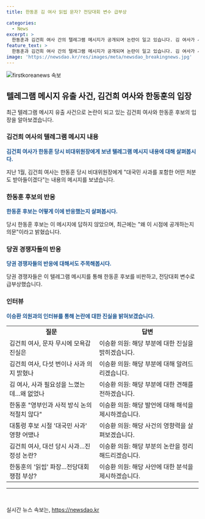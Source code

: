 ```yaml
---
title: 한동훈 김 여사 읽씹 문자? 전당대회 변수 급부상

categories:
  - News
excerpt: >
  한동훈과 김건희 여사 간의 텔레그램 메시지가 공개되며 논란이 일고 있습니다. 김 여사가 사과를 했다가 오힀 악영향을 미칠 것을 우려해 망설이다가, 이를 포함한 어떤 처분이라도 받아들일 의사를 밝혀 현재 문제에 대한 송구의 뜻을 전했으며, 한동훈은 이에 대한 답변을 하지 않았습니다. 이로 인해 당권 경쟁자들은 비판에 나서며, 이에 대한 논란이 전당대회의 변수로 부상하고 있습니다.
feature_text: >
  한동훈과 김건희 여사 간의 텔레그램 메시지가 공개되며 논란이 일고 있습니다. 김 여사가 사과를 했다가 오힀 악영향을 미칠 것을 우려해 망설이다가, 이를 포함한 어떤 처분이라도 받아들일 의사를 밝혀 현재 문제에 대한 송구의 뜻을 전했으며, 한동훈은 이에 대한 답변을 하지 않았습니다. 이로 인해 당권 경쟁자들은 비판에 나서며, 이에 대한 논란이 전당대회의 변수로 부상하고 있습니다.
image: 'https://newsdao.kr/res/images/meta/newsdao_breakingnews.jpg'
---
```


<p><img src="https://newsdao.kr/res/images/meta/newsdao_breakingnews.jpg" alt="firstkoreanews 속보" /></p>

<h2 data-ke-size="size26">텔레그램 메시지 유출 사건, 김건희 여사와 한동훈의 입장</h2>

<p data-ke-size="size16">최근 텔레그램 메시지 유출 사건으로 논란이 되고 있는 김건희 여사와 한동훈 후보의 입장을 알아보겠습니다.</p>

<h3>김건희 여사의 텔레그램 메시지 내용</h3>

<p><b><span style="color: #1a5490;">김건희 여사가 한동훈 당시 비대위원장에게 보낸 텔레그램 메시지 내용에 대해 살펴봅시다.</span></b></p>

<p>지난 1월, 김건희 여사는 한동훈 당시 비대위원장에게 "대국민 사과를 포함한 어떤 처분도 받아들이겠다"는 내용의 메시지를 보냈습니다.</p>

<h3>한동훈 후보의 반응</h3>

<p><b><span style="color: #1a5490;">한동훈 후보는 어떻게 이에 반응했는지 살펴봅시다.</span></b></p>

<p>당시 한동훈 후보는 이 메시지에 답하지 않았으며, 최근에는 "왜 이 시점에 공개하는지 의문"이라고 밝혔습니다.</p>

<h3>당권 경쟁자들의 반응</h3>

<p><b><span style="color: #1a5490;">당권 경쟁자들의 반응에 대해서도 주목해봅시다.</span></b></p>

<p>당권 경쟁자들은 이 텔레그램 메시지를 통해 한동훈 후보를 비판하고, 전당대회 변수로 급부상했습니다.</p>

<h3>인터뷰</h3>

<p><b><span style="color: #1a5490;">이승환 의원과의 인터뷰를 통해 논란에 대한 진실을 밝혀보겠습니다.</span></b></p>

<table>
    <tr>
        <td style="text-align: center; height: 17px;"><b>질문</b></td>
        <td style="text-align: center; height: 17px;"><b>답변</b></td>
    </tr>
    <tr>
        <td style="text-align: left; height: 17px;">김건희 여사, 문자 무시에 모욕감 진실은</td>
        <td style="text-align: left; height: 17px;">이승환 의원: 해당 부분에 대한 진실을 밝히겠습니다.</td>
    </tr>
    <tr>
        <td style="text-align: left; height: 17px;">김건희 여사, 다섯 번이나 사과 의지 밝혔나</td>
        <td style="text-align: left; height: 17px;">이승환 의원: 해당 부분에 대해 알려드리겠습니다.</td>
    </tr>
    <tr>
        <td style="text-align: left; height: 17px;">김 여사, 사과 필요성을 느꼈는데…왜 없었나</td>
        <td style="text-align: left; height: 17px;">이승환 의원: 해당 부분에 대한 견해를 전하겠습니다.</td>
    </tr>
    <tr>
        <td style="text-align: left; height: 17px;">한동훈 "영부인과 사적 방식 논의 적절치 않다"</td>
        <td style="text-align: left; height: 17px;">이승환 의원: 해당 발언에 대해 해석을 제시하겠습니다.</td>
    </tr>
    <tr>
        <td style="text-align: left; height: 17px;">대통령 후보 시절 '대국민 사과' 영향 어땠나</td>
        <td style="text-align: left; height: 17px;">이승환 의원: 해당 사건의 영향력을 살펴보겠습니다.</td>
    </tr>
    <tr>
        <td style="text-align: left; height: 17px;">김건희 여사, 대선 당시 사과…진정성 논란?</td>
        <td style="text-align: left; height: 17px;">이승환 의원: 해당 부분의 논란을 정리해드리겠습니다.</td>
    </tr>
    <tr>
        <td style="text-align: left; height: 17px;">한동훈의 '읽씹' 파장…전당대회 쟁점 부상?</td>
        <td style="text-align: left; height: 17px;">이승환 의원: 해당 사안에 대한 분석을 제시하겠습니다.</td>
    </tr>
</table>

<hr>

<p data-ke-size="size16">&nbsp;</p>
실시간 뉴스 속보는, <a href="https://newsdao.kr" rel="dofollow">https://newsdao.kr</a>


